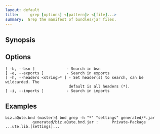 ```yaml
---
layout: default
title:     grep [options] <[pattern]> <[file]...> 
summary:  Grep the manifest of bundles/jar files.
---
```




## Synopsis

## Options

    [ -b, --bsn ]              - Search in bsn
    [ -e, --exports ]          - Search in exports
    [ -h, --headers <string>* ] - Set header(s) to search, can be wildcarded. The
                                default is all headers (*).
    [ -i, --imports ]          - Search in imports


## Examples
    biz.aQute.bnd (master)$ bnd grep -h "*" "settings" generated/*.jar
                generated/biz.aQute.bnd.jar :      Private-Package ...ute.lib.[settings]...

   
